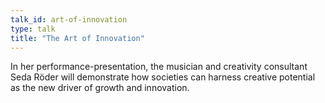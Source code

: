 ```yaml
---
talk_id: art-of-innovation
type: talk
title: "The Art of Innovation"
---
```


In her performance-presentation, the musician and creativity consultant Seda Röder will demonstrate how societies can harness creative potential as the new driver of growth and innovation. 
